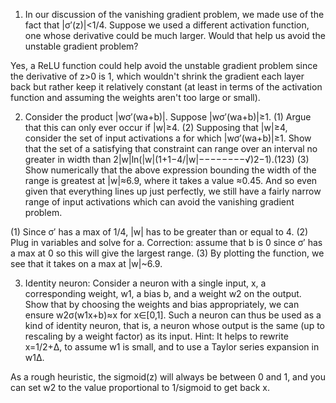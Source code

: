 1. In our discussion of the vanishing gradient problem, we made use of the fact that |σ′(z)|<1/4. Suppose we used a different activation function, one whose derivative could be much larger. Would that help us avoid the unstable gradient problem?

Yes, a ReLU function could help avoid the unstable gradient problem since the derivative of z>0 is 1, which wouldn't shrink the gradient each layer back but rather keep it relatively constant (at least in terms of the activation function and assuming the weights aren't too large or small).

2. Consider the product |wσ′(wa+b)|. Suppose |wσ′(wa+b)|≥1. (1) Argue that this can only ever occur if |w|≥4. (2) Supposing that |w|≥4, consider the set of input activations a for which |wσ′(wa+b)|≥1. Show that the set of a satisfying that constraint can range over an interval no greater in width than
   2|w|ln(|w|(1+1−4/|w|−−−−−−−−√)2−1).(123)
   (3) Show numerically that the above expression bounding the width of the range is greatest at |w|≈6.9, where it takes a value ≈0.45. And so even given that everything lines up just perfectly, we still have a fairly narrow range of input activations which can avoid the vanishing gradient problem.

(1) Since σ′ has a max of 1/4, |w| has to be greater than or equal to 4.
(2) Plug in variables and solve for a. Correction: assume that b is 0 since σ′ has a max at 0 so this will give the largest range.
(3) By plotting the function, we see that it takes on a max at |w|~6.9.

3. Identity neuron: Consider a neuron with a single input, x, a corresponding weight, w1, a bias b, and a weight w2 on the output. Show that by choosing the weights and bias appropriately, we can ensure w2σ(w1x+b)≈x for x∈[0,1]. Such a neuron can thus be used as a kind of identity neuron, that is, a neuron whose output is the same (up to rescaling by a weight factor) as its input. Hint: It helps to rewrite x=1/2+Δ, to assume w1 is small, and to use a Taylor series expansion in w1Δ.

As a rough heuristic, the sigmoid(z) will always be between 0 and 1, and you can set w2 to the value proportional to 1/sigmoid to get back x.
